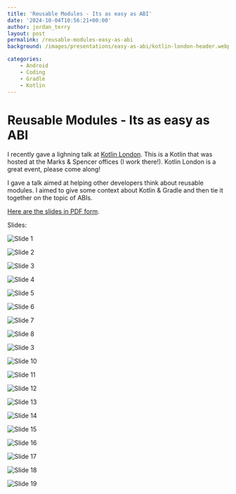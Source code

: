 ```yaml
---
title: 'Reusable Modules - Its as easy as ABI'
date: '2024-10-04T10:56:21+00:00'
author: jordan_terry
layout: post
permalink: /reusable-modules-easy-as-abi
background: /images/presentations/easy-as-abi/kotlin-london-header.webp

categories:
    - Android
    - Coding
    - Gradle
    - Kotlin
---
```


# Reusable Modules - Its as easy as ABI

I recently gave a lighning talk at [Kotlin London](https://www.meetup.com/kotlin-london/). This is a Kotlin that was hosted at the Marks & Spencer offices (I work there!). Kotlin London is a great event, please come along!

I gave a talk aimed at helping other developers think about reusable modules. I aimed to give some context about Kotlin & Gradle and then tie it together on the topic of ABIs.

[Here are the slides in PDF form](images/presentations/easy-as-abi.pdf).

Slides:

![Slide 1](../images/presentations/easy-as-abi/slide-1.png)

![Slide 2](../images/presentations/easy-as-abi/slide-2.png)

![Slide 3](../images/presentations/easy-as-abi/slide-3.png)

![Slide 4](../images/presentations/easy-as-abi/slide-4.png)

![Slide 5](../images/presentations/easy-as-abi/slide-5.png)

![Slide 6](../images/presentations/easy-as-abi/slide-6.png)

![Slide 7](../images/presentations/easy-as-abi/slide-7.png)

![Slide 8](../images/presentations/easy-as-abi/slide-8.png)

![Slide 3](../images/presentations/easy-as-abi/slide-9.png)

![Slide 10](../images/presentations/easy-as-abi/slide-10.png)

![Slide 11](../images/presentations/easy-as-abi/slide-11.png)

![Slide 12](../images/presentations/easy-as-abi/slide-12.png)

![Slide 13](../images/presentations/easy-as-abi/slide-13.png)

![Slide 14](../images/presentations/easy-as-abi/slide-14.png)

![Slide 15](../images/presentations/easy-as-abi/slide-15.png)

![Slide 16](../images/presentations/easy-as-abi/slide-16.png)

![Slide 17](../images/presentations/easy-as-abi/slide-17.png)

![Slide 18](../images/presentations/easy-as-abi/slide-18.png)

![Slide 19](../images/presentations/easy-as-abi/slide-19.png)